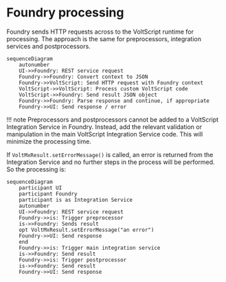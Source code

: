 # Foundry processing

Foundry sends HTTP requests across to the VoltScript runtime for processing. The approach is the same for preprocessors, integration services and postprocessors.

``` mermaid
sequenceDiagram
    autonumber
    UI->>Foundry: REST service request
    Foundry->>Foundry: Convert context to JSON
    Foundry->>VoltScript: Send HTTP request with Foundry context
    VoltScript->>VoltScript: Process custom VoltScript code
    VoltScript->>Foundry: Send result JSON object
    Foundry->>Foundry: Parse response and continue, if appropriate
    Foundry->>UI: Send response / error
```

!!! note
    Preprocessors and postprocessors cannot be added to a VoltScript Integration Service in Foundry. Instead, add the relevant validation or manipulation in the main VoltScript Integration Service code. This will minimize the processing time.

If `VoltMxResult.setErrorMessage()` is called, an error is returned from the Integration Service and no further steps in the process will be performed. So the processing is:

```mermaid
sequenceDiagram
    participant UI
    participant Foundry
    participant is as Integration Service 
    autonumber
    UI->>Foundry: REST service request
    Foundry->>is: Trigger preprocessor
    is->>Foundry: Sends result
    opt VoltMxResult.setErrorMessage("an error")
    Foundry->>UI: Send response
    end
    Foundry->>is: Trigger main integration service
    is->>Foundry: Send result
    Foundry->>is: Trigger postprocessor
    is->>Foundry: Send result
    Foundry->>UI: Send response
```